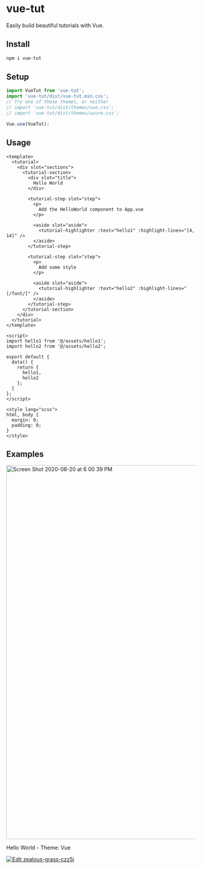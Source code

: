 # vue-tut

Easily build beautiful tutorials with Vue.

## Install

```bash
npm i vue-tut
```

## Setup

```js
import VueTut from 'vue-tut';
import 'vue-tut/dist/vue-tut.min.css';
// Try one of these themes, or neither
// import 'vue-tut/dist/themes/vue.css';
// import 'vue-tut/dist/themes/azure.css';

Vue.use(VueTut);
```

## Usage

```vue
<template>
  <tutorial>
    <div slot="sections">
      <tutorial-section>
        <div slot="title">
          Hello World
        </div>

        <tutorial-step slot="step">
          <p>
            Add the HelloWorld component to App.vue
          </p>

          <aside slot="aside">
            <tutorial-highlighter :text="hello1" :highlight-lines="[4, 14]" />
          </aside>
        </tutorial-step>

        <tutorial-step slot="step">
          <p>
            Add some style
          </p>

          <aside slot="aside">
            <tutorial-highlighter :text="hello2" :highlight-lines="[/font/]" />
          </aside>
        </tutorial-step>
      </tutorial-section>
    </div>
  </tutorial>
</template>

<script>
import hello1 from '@/assets/hello1';
import hello2 from '@/assets/hello2';

export default {
  data() {
    return {
      hello1,
      hello2
    };
  }
};
</script>

<style lang="scss">
html, body {
  margin: 0;
  padding: 0;
}
</style>
```

## Examples

<a href="https://codesandbox.io/s/zealous-grass-czz5i?fontsize=14&hidenavigation=1&theme=light" target="_blank"><img width="994" alt="Screen Shot 2020-08-20 at 6 00 39 PM" src="https://user-images.githubusercontent.com/611996/90835167-7b409280-e311-11ea-8e2d-5a685f46ad64.png"></a>
   
Hello World - Theme: Vue


[![Edit zealous-grass-czz5i](https://codesandbox.io/static/img/play-codesandbox.svg)](https://codesandbox.io/s/zealous-grass-czz5i?fontsize=14&hidenavigation=1&theme=light)
